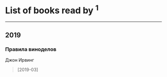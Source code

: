 # List of books read by [](https://plus.google.com/u/0/114658477696541181930/)<sup>1</sup>
---

## 2019

### Правила виноделов
Джон Ирвинг
> [2019-03] 



